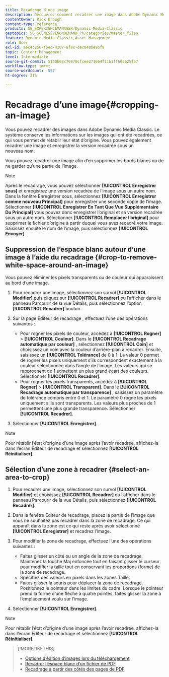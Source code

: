 ```yaml
---
title: Recadrage d’une image
description: Découvrez comment recadrer une image dans Adobe Dynamic Media Classic.
contentOwner: Rick Brough
content-type: reference
products: SG_EXPERIENCEMANAGER/Dynamic-Media-Classic
geptopics: SG_SCENESEVENONDEMAND_PK/categories/master_files
feature: Dynamic Media Classic,Asset Management
role: User
exl-id: aec4c256-f5ed-4307-afec-dec848be95f9
topic: Content Management
level: Intermediate
source-git-commit: 5140b62c76970cfcee271664f11b1ff605625fe7
workflow-type: tm+mt
source-wordcount: '557'
ht-degree: 31%

---
```


# Recadrage d’une image{#cropping-an-image}

Vous pouvez recadrer des images dans Adobe Dynamic Media Classic. Le système conserve les informations sur les images qui ont été recadrées, ce qui vous permet de rétablir leur état d’origine. Vous pouvez également recadrer une image et enregistrer la version recadrée sous un nouveau nom.

Vous pouvez recadrer une image afin d’en supprimer les bords blancs ou de ne garder qu’une partie de l’image.

>[!NOTE]
>
>Après le recadrage, vous pouvez sélectionner **[!UICONTROL Enregistrer sous]** et enregistrez une version recadrée de l’image sous un autre nom. Dans la fenêtre Enregistrer sous, sélectionnez **[!UICONTROL Enregistrer comme nouveau Principal]** pour enregistrer une seconde copie de l’image. Sélectionner **[!UICONTROL Enregistrer En Tant Que Vue Supplémentaire Du Principal]** vous pouvez donc enregistrer l’original et sa version recadrée sous un autre nom. Sélectionner **[!UICONTROL Remplacer l’original]** pour supprimer le fichier d’origine à partir duquel vous avez recadré votre image. Saisissez ensuite le nom de l’image, puis sélectionnez **[!UICONTROL Envoyer]**.

## Suppression de l’espace blanc autour d’une image à l’aide du recadrage {#crop-to-remove-white-space-around-an-image}

Vous pouvez éliminer les pixels transparents ou de couleur qui apparaissent au bord d’une image.

1. Pour recadrer une image, sélectionnez son survol **[!UICONTROL Modifier]** puis cliquez sur **[!UICONTROL Recadrer]** ou l’afficher dans le panneau Parcourir de la vue Détails, puis sélectionnez l’option **[!UICONTROL Recadrer]** bouton .
1. Sur la page Éditeur de recadrage , effectuez l’une des opérations suivantes :

   * Pour rogner les pixels de couleur, accédez à **[!UICONTROL Rogner]** > **[!UICONTROL Couleur]**. Dans le **[!UICONTROL Recadrage automatique par couleur]** , sélectionnez **[!UICONTROL Coin]** et choisissez un coin avec la couleur d’arrière-plan à recadrer. Ensuite, saisissez un **[!UICONTROL Tolérance]** de 0 à 1. La valeur 0 permet de rogner les pixels uniquement s’ils correspondent exactement à la couleur sélectionnée dans l’angle de l’image. Les valeurs qui se rapprochent de 1 admettent un plus grand écart des couleurs. Sélectionner **[!UICONTROL Recadrer]**.
   * Pour rogner les pixels transparents, accédez à **[!UICONTROL Rogner]** > **[!UICONTROL Transparent]**. Dans le **[!UICONTROL Recadrage automatique par transparence]** , saisissez un paramètre de tolérance compris entre 0 et 1. Le paramètre 0 rogne les pixels uniquement s’ils sont transparents. Les valeurs plus proches de 1 permettent une plus grande transparence. Sélectionner **[!UICONTROL Recadrer]**.

1. Sélectionner **[!UICONTROL Enregistrer]**.

>[!NOTE]
>
>Pour rétablir l’état d’origine d’une image après l’avoir recadrée, affichez-la dans l’écran Éditeur de recadrage et sélectionnez **[!UICONTROL Réinitialiser]**.

## Sélection d’une zone à recadrer {#select-an-area-to-crop}

1. Pour recadrer une image, sélectionnez son survol **[!UICONTROL Modifier]** et choisissez **[!UICONTROL Recadrer]** ou l’afficher dans le panneau Parcourir de la vue Détails, puis sélectionnez **[!UICONTROL Recadrer]**.

1. Dans la fenêtre Editeur de recadrage, placez la partie de l’image que vous ne souhaitez pas recadrer dans la zone de recadrage. Ce qui apparaît dans la zone est ce qui reste après avoir sélectionné **[!UICONTROL Enregistrer]** et recadrez l’image.
1. Pour modifier la zone de recadrage, effectuez l’une des opérations suivantes :

   * Faites glisser un côté ou un angle de la zone de recadrage. Maintenez la touche Maj enfoncée tout en faisant glisser le curseur pour modifier la taille tout en conservant les proportions (forme) de la zone de recadrage.
   * Spécifiez des valeurs en pixels dans les zones Taille.
   * Faites glisser la souris pour déplacer la zone de recadrage. Positionnez le pointeur dans les limites du cadre. Lorsque le pointeur prend la forme d’une flèche à quatre pointes, faites glisser la zone à l’emplacement voulu sur l’image.

1. Sélectionner **[!UICONTROL Enregistrer]**.

>[!NOTE]
>
>Pour rétablir l’état d’origine d’une image après l’avoir recadrée, affichez-la dans l’écran Éditeur de recadrage et sélectionnez **[!UICONTROL Réinitialiser]**.

>[!MORELIKETHIS]
>
>* [Options d’édition d’images lors du téléchargement](image-editing-options-upload.md#image-editing-options-at-upload)
>* [Recadrer l’espace blanc d’un fichier de PDF](pdfs.md#cropping_white_space_from_a_pdf_file)
>* [Recadrage à partir des côtés des pages de PDF](pdfs.md#cropping_from_the_sides_of_pdf_pages)
